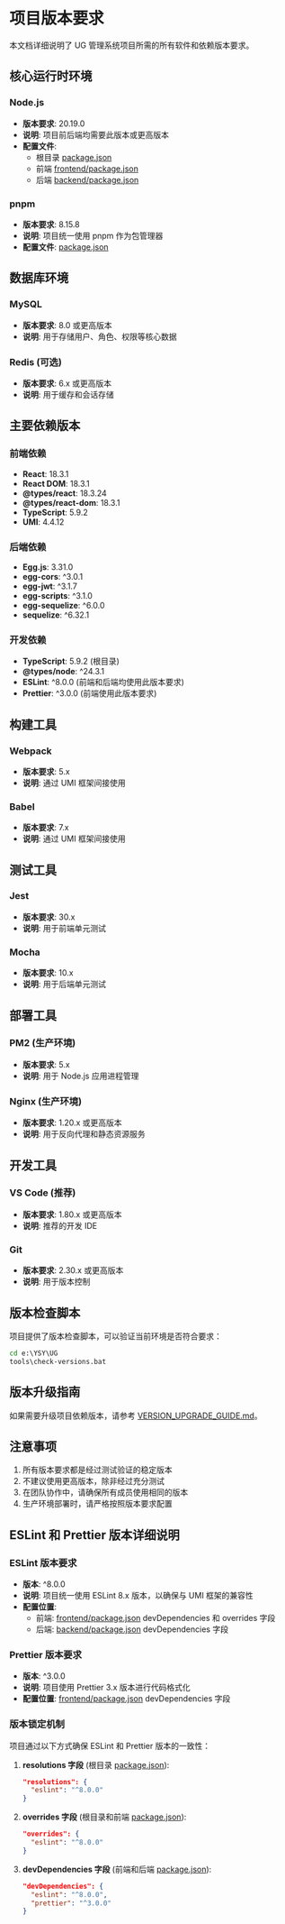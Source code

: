 # 项目版本要求

本文档详细说明了 UG 管理系统项目所需的所有软件和依赖版本要求。

## 核心运行时环境

### Node.js

- **版本要求**: 20.19.0
- **说明**: 项目前后端均需要此版本或更高版本
- **配置文件**:
  - 根目录 [package.json](file:///e:/YSY/UG/package.json)
  - 前端 [frontend/package.json](file:///e:/YSY/UG/frontend/package.json)
  - 后端 [backend/package.json](file:///e:/YSY/UG/backend/package.json)

### pnpm

- **版本要求**: 8.15.8
- **说明**: 项目统一使用 pnpm 作为包管理器
- **配置文件**: [package.json](file:///e:/YSY/UG/package.json)

## 数据库环境

### MySQL

- **版本要求**: 8.0 或更高版本
- **说明**: 用于存储用户、角色、权限等核心数据

### Redis (可选)

- **版本要求**: 6.x 或更高版本
- **说明**: 用于缓存和会话存储

## 主要依赖版本

### 前端依赖

- **React**: 18.3.1
- **React DOM**: 18.3.1
- **@types/react**: 18.3.24
- **@types/react-dom**: 18.3.1
- **TypeScript**: 5.9.2
- **UMI**: 4.4.12

### 后端依赖

- **Egg.js**: 3.31.0
- **egg-cors**: ^3.0.1
- **egg-jwt**: ^3.1.7
- **egg-scripts**: ^3.1.0
- **egg-sequelize**: ^6.0.0
- **sequelize**: ^6.32.1

### 开发依赖

- **TypeScript**: 5.9.2 (根目录)
- **@types/node**: ^24.3.1
- **ESLint**: ^8.0.0 (前端和后端均使用此版本要求)
- **Prettier**: ^3.0.0 (前端使用此版本要求)

## 构建工具

### Webpack

- **版本要求**: 5.x
- **说明**: 通过 UMI 框架间接使用

### Babel

- **版本要求**: 7.x
- **说明**: 通过 UMI 框架间接使用

## 测试工具

### Jest

- **版本要求**: 30.x
- **说明**: 用于前端单元测试

### Mocha

- **版本要求**: 10.x
- **说明**: 用于后端单元测试

## 部署工具

### PM2 (生产环境)

- **版本要求**: 5.x
- **说明**: 用于 Node.js 应用进程管理

### Nginx (生产环境)

- **版本要求**: 1.20.x 或更高版本
- **说明**: 用于反向代理和静态资源服务

## 开发工具

### VS Code (推荐)

- **版本要求**: 1.80.x 或更高版本
- **说明**: 推荐的开发 IDE

### Git

- **版本要求**: 2.30.x 或更高版本
- **说明**: 用于版本控制

## 版本检查脚本

项目提供了版本检查脚本，可以验证当前环境是否符合要求：

```cmd
cd e:\YSY\UG
tools\check-versions.bat
```

## 版本升级指南

如果需要升级项目依赖版本，请参考 [VERSION_UPGRADE_GUIDE.md](VERSION_UPGRADE_GUIDE.md)。

## 注意事项

1. 所有版本要求都是经过测试验证的稳定版本
2. 不建议使用更高版本，除非经过充分测试
3. 在团队协作中，请确保所有成员使用相同的版本
4. 生产环境部署时，请严格按照版本要求配置

## ESLint 和 Prettier 版本详细说明

### ESLint 版本要求

- **版本**: ^8.0.0
- **说明**: 项目统一使用 ESLint 8.x 版本，以确保与 UMI 框架的兼容性
- **配置位置**:
  - 前端: [frontend/package.json](file:///e:/YSY/UG/frontend/package.json) devDependencies 和 overrides 字段
  - 后端: [backend/package.json](file:///e:/YSY/UG/backend/package.json) devDependencies 字段

### Prettier 版本要求

- **版本**: ^3.0.0
- **说明**: 项目使用 Prettier 3.x 版本进行代码格式化
- **配置位置**: [frontend/package.json](file:///e:/YSY/UG/frontend/package.json) devDependencies 字段

### 版本锁定机制

项目通过以下方式确保 ESLint 和 Prettier 版本的一致性：

1. **resolutions 字段** (根目录 [package.json](file:///e:/YSY/UG/package.json)):
   ```json
   "resolutions": {
     "eslint": "^8.0.0"
   }
   ```

2. **overrides 字段** (根目录和前端 [package.json](file:///e:/YSY/UG/package.json)):
   ```json
   "overrides": {
     "eslint": "^8.0.0"
   }
   ```

3. **devDependencies 字段** (前端和后端 [package.json](file:///e:/YSY/UG/package.json)):
   ```json
   "devDependencies": {
     "eslint": "^8.0.0",
     "prettier": "^3.0.0"
   }
   ```
